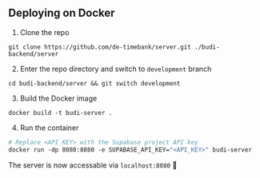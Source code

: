 ## Deploying on Docker

1. Clone the repo
```
git clone https://github.com/de-timebank/server.git ./budi-backend/server
```
2. Enter the repo directory and switch to `development` branch
```
cd budi-backend/server && git switch development
```
3. Build the Docker image
```
docker build -t budi-server .
```
4. Run the container

 
```dockerfile
# Replace <API_KEY> with the Supabase project API key
docker run -dp 8080:8080 -e SUPABASE_API_KEY="<API_KEY>" budi-server
```


The server is now accessable via `localhost:8080` 🎉

